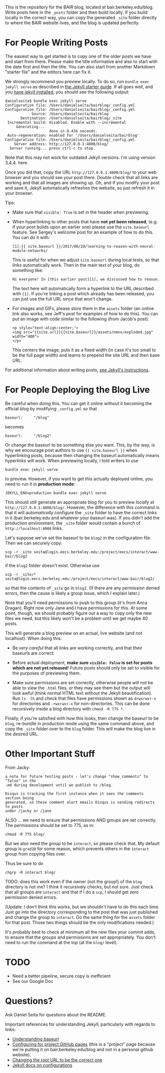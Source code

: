 This is the repository for the BAIR blog, located at bair.berkeley.edu/blog.
Write posts here in the `_posts` folder and then build locally. If you build
locally in the correct way, you can copy the generated `_site` folder directly
to where the BAIR website lives, and the blog is updated perfectly.

# For People Writing Posts

The easiest way to get started is to copy one of the older posts we have and
start from there. Please make the title informative and also to start with the
date first and then the title.  You can also start from another Markdown
"starter file" and the editors here can fix it.

We strongly recommend you preview locally. To do so, run `bundle exec jekyll
serve` as described in [the Jekyll starter guide][2]. If all goes well, and you
[have jekyll installed][7], you should see the following output:

```
danielseita$ bundle exec jekyll serve
Configuration file: /Users/danielseita/bairblog/_config.yml
Configuration file: /Users/danielseita/bairblog/_config.yml
            Source: /Users/danielseita/bairblog
       Destination: /Users/danielseita/bairblog/_site
 Incremental build: disabled. Enable with --incremental
     Generating... 
                    done in 0.434 seconds.
 Auto-regeneration: enabled for '/Users/danielseita/bairblog'
Configuration file: /Users/danielseita/bairblog/_config.yml
    Server address: http://127.0.0.1:4000/blog/
  Server running... press ctrl-c to stop.
```

Note that this may not work for outdated Jekyll versions. I'm using version
3.4.4. here.

Once you did that, copy the URL `http://127.0.0.1:4000/blog/` to your web
browser and you should see your post there. Double check that all links are
working and that all images are showing up. Oh, and if you modify your post and
save it, Jekyll automatically refreshes the website, so just refresh it in your
browser.

Tips:

- Make sure that `visible: True` is set in the header when previewing.

- When hyperlinking to other posts that have **not yet been released**, (e.g. if
  your post builds upon an earlier one) please use the `site.baseurl` feature.
  See Sergey's welcome post for an example of how to do this. You can do it
  with:
  
  ```
  [1]:{{ site.baseurl }}/2017/06/20/learning-to-reason-with-neural-module-networks/
  ```

  This is useful for when we adjust `site.baseurl` during local tests, so that
  links automatically work. Then in the main text of your blog, do something
  like:

  ```
  Hi everyone! In [this earlier post][1], we discussed how to reason.
  ```

  The text here will automatically form a hyperlink to the URL described with
  `[1]`. If you're linking a post which already has been released, you can just
  use the full URL since that won't change.

- For images and GIFs, please store them in the `assets` folder (an online link
  also works, see Jeff's post for examples of how to do this). You can put an
  image with code similar to the following (from Jacob's post):

  ```
  <p style="text-align:center;">
  <img src="{{site.url}}{{site.baseurl}}/assets/nmns/exploded.jpg" width="400">
  </p>
  ```

  This centers the image, puts it as a fixed width (in case it's too small to be
  the full page width) and learns to prepend the site URL and then base URL.

For additional information about writing posts, [see Jekyll's instructions][1].


# For People Deploying the Blog Live

Be careful when doing this. You can get it online without it becoming the
official blog by modifying `_config.yml` so that 

`baseurl:     "/blog"`

becomes

`baseurl:     "/blog2"`

Or change the baseurl to be something else you want. This, by the way, is why we
encourage post authors to use `{{ site.baseurl }}` when hyperlinking posts,
because then changing the baseurl automatically means hyperlinks will work.
When previewing locally, I told writers to use 

```
bundle exec jekyll serve
```

to preview. However, if you want to get this actually deployed online, you need
to run it in **production mode**:

```
JEKYLL_ENV=production bundle exec jekyll serve
```

This should *still* generate an appropriate blog for you to preview *locally* at
`http://127.0.0.1:4000/blog/`. However, the difference with this command is that
it will *automatically* configure the `_site` folder to have the correct links
in it (bair.berkeley.edu and whatever your baseurl was). If you didn't add the
production environment, the `_site` folder would contain a bunch of
`http://localhost:4000` links.

Let's suppose we've set the baseurl to be `blog2` in the configuration file.
Then we can securely copy:

```
scp -r _site seita@login.eecs.berkeley.edu:/project/eecs/interact/www-bair/blog2
```

if the `blog2` folder doesn't exist. Otherwise use

```
scp -r _site/* seita@login.eecs.berkeley.edu:/project/eecs/interact/www-bair/blog2/
```

so that the contents of `_site` go in `blog2`. (If there are any permission
denied errors, then the cause is likely a group issue, which I explain later.)

Note that you'll need permissions to push to this group (it's from Anca Dragan).
Right now only Jane and I have permissions for this. At some point, though, we
should probably figure out a way to copy only the new files we need, but this
likely won't be a problem until we get maybe 40 posts.

This will generate a blog preview on an actual, live website (and not
localhost). When doing this: 

- Be *very careful* that all links are working correctly, and that their
  baseurls are correct.

- Before actual deployment, **make sure `visible: False` is set for posts
  which are not yet released**! Future posts should only be set to visible for the
  purposes of previewing them.

- Make sure permissions are set correctly, otherwise people will not be able to
  view the `.html` files, or they may see them but the output will look awful
  (think normal HTML text without the Jekyll beautification). Run `ls -lh` and
  check that files have permissions shown as `drwxrwxr-x` for directories and
  `-rwxrwxr-x` for non-directories. This can be done recursively inside a blog
  directory with `chmod -R 775 *`.

Finally, if you're satisfied with how this looks, then change the baseurl to be
`blog`, re-bundle in production mode using the same command above, and copy the
`_site` folder over to the `blog` folder. This will make the blog live in the
desired URL.


# Other Important Stuff

From Jacky:

```
a note for future testing posts - let's change "show_comments" to "false" in the
.md during development until we publish to /blog. 

Disqus is tracking the first instance when it sees the comments section being
generated, so these comment alert emails Disqus is sending redirects to posts
under /jacky or /jane
```

ALSO ... we need to ensure that permissions AND groups are set correctly. The
permissions should be set to 775, as in:

```
chmod -R 775 blog/
```

But we also need the group to be `interact`, so please check that. My default
group is `grad10` for some reason, which prevents others in the `interact` group
from copying files over.

Thus be sure to do 

```
chgrp -R interact blog/
```

TODO: does this work even if the owner (not the group!) of the `blog` directory
is not me? I *think* it recursively checks, but not sure. Just check that all
groups are `interact` and that if I do a `scp`, I should get zero permission
denied errors.

(Update: I don't think this works, but we shouldn't have to do this each time.
Just go into the directory corresponding to the post that was just published and
change the group to `interact`. Do the same thing for the `assets` folder for
that post. Those two things should be the only modifications needed.)

It's probably best to check at minimum all the new files your commit adds, to
ensure that the groups and permissions are set appropriately. You don't need to
run the command at the top (at the `blog/` level).


# TODO

- Need a better pipeline, secure copy is inefficient
- See our Google Doc

# Questions?

Ask Daniel Seita for questions about the README.

Important references for understanding Jekyll, particularly with regards to
links:

- [Understanding baseurl][4]
- [Configuring for project GitHub pages][3] (this is a "project" page because we're
  putting it on bair.berkeley.edu/blog and not in a personal github website).
- [Changing the root URL to be the correct one][5]
- [Jekyll docs on configurations][6]

[1]:https://jekyllrb.com/docs/posts/
[2]:http://jekyllrb.com/docs/quickstart/
[3]:http://downtothewire.io/2015/08/15/configuring-jekyll-for-user-and-project-github-pages/
[4]:https://byparker.com/blog/2014/clearing-up-confusion-around-baseurl/
[5]:https://github.com/jekyll/jekyll/issues/5853
[6]:https://jekyllrb.com/docs/configuration/#specifying-a-jekyll-environment-at-build-time
[7]:https://jekyllrb.com/docs/installation/
